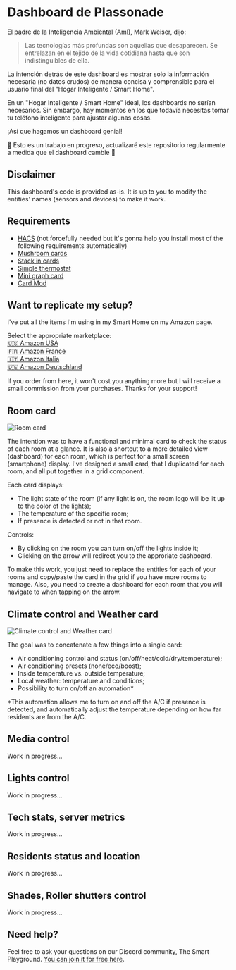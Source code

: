 # Dashboard de Plassonade
El padre de la Inteligencia Ambiental (AmI), Mark Weiser, dijo:
> Las tecnologías más profundas son aquellas que desaparecen. Se entrelazan en el tejido de la vida cotidiana hasta que son indistinguibles de ella.

La intención detrás de este dashboard es mostrar solo la información necesaria (no datos crudos) de manera concisa y comprensible para el usuario final del "Hogar Inteligente / Smart Home".

En un "Hogar Inteligente / Smart Home" ideal, los dashboards no serían necesarios. Sin embargo, hay momentos en los que todavía necesitas tomar tu teléfono inteligente para ajustar algunas cosas. 

¡Así que hagamos un dashboard genial!

🚧 Esto es un trabajo en progreso, actualizaré este repositorio regularmente a medida que el dashboard cambie 🚧

## Disclaimer

This dashboard's code is provided as-is. It is up to you to modify the entities' names (sensors and devices) to make it work.

## Requirements
- [HACS] (not forcefully needed but it's gonna help you install most of the following requirements automatically)
- [Mushroom cards]
- [Stack in cards]
- [Simple thermostat]
- [Mini graph card]
- [Card Mod]

[HACS]: <https://hacs.xyz/>
[Mushroom cards]: <https://github.com/piitaya/lovelace-mushroom>
[Stack in cards]: <https://github.com/custom-cards/stack-in-card>
[Simple thermostat]: <https://github.com/nervetattoo/simple-thermostat>
[Mini graph card]: <https://github.com/kalkih/mini-graph-card>
[Card  Mod]: <https://github.com/thomasloven/lovelace-card-mod>

## Want to replicate my setup?

I've put all the items I'm using in my Smart Home on my Amazon page.

Select the appropriate marketplace:<br />
[🇺🇸 Amazon USA]<br />
[🇫🇷 Amazon France]<br />
[🇮🇹 Amazon Italia]<br />
[🇩🇪 Amazon Deutschland]<br />

[🇺🇸 Amazon USA]: <https://amazon.com/shop/plassonade>
[🇫🇷 Amazon France]: <https://amazon.fr/shop/plassonade>
[🇮🇹 Amazon Italia]: <https://amazon.it/shop/plassonade>
[🇩🇪 Amazon Deutschland]: <https://amazon.de/shop/plassonade>


If you order from here, it won't cost you anything more but I will receive a small commission from your purchases. Thanks for your support!

## Room card

![Room card](room_card/room_card.jpg)

The intention was to have a functional and minimal card to check the status of each room at a glance.
It is also a shortcut to a more detailed view (dashboard) for each room, which is perfect for a small screen (smartphone) display.
I've designed a small card, that I duplicated for each room, and all put together in a grid component.

Each card displays:
- The light state of the room (if any light is on, the room logo will be lit up to the color of the lights);
- The temperature of the specific room;
- If presence is detected or not in that room.

Controls:
- By clicking on the room you can turn on/off the lights inside it;
- Clicking on the arrow will redirect you to the approriate dashboard.

To make this work, you just need to replace the entities for each of your rooms and copy/paste the card in the grid if you have more rooms to manage.
Also, you need to create a dashboard for each room that you will navigate to when tapping on the arrow.


## Climate control and Weather card

![Climate control and Weather card](climate_card/climate_card.png)

The goal was to concatenate a few things into a single card:
- Air conditioning control and status (on/off/heat/cold/dry/temperature);
- Air conditioning presets (none/eco/boost);
- Inside temperature vs. outside temperature;
- Local weather: temperature and conditions;
- Possibility to turn on/off an automation*

*This automation allows me to turn on and off the A/C if presence is detected, and automatically adjust the temperature depending on how far residents are from the A/C.

## Media control

Work in progress...

## Lights control

Work in progress...

## Tech stats, server metrics

Work in progress...

## Residents status and location

Work in progress...


## Shades, Roller shutters control

Work in progress...




## Need help?

Feel free to ask your questions on our Discord community, The Smart Playground.
[You can join it for free here].

[You can join it for free here]: <https://plassonade.com/links>
